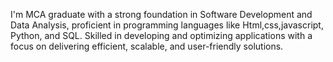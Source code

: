I'm MCA graduate with a strong foundation in Software Development and Data Analysis, proficient in programming languages like Html,css,javascript, Python, and SQL. Skilled in developing and optimizing applications with a focus on delivering efficient, scalable, and user-friendly solutions.
